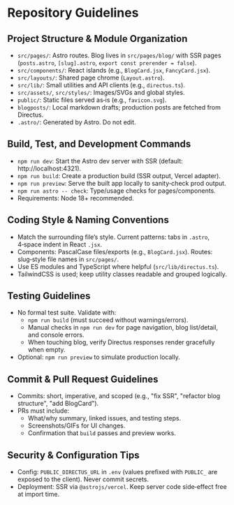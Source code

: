 # Repository Guidelines

## Project Structure & Module Organization
- `src/pages/`: Astro routes. Blog lives in `src/pages/blog/` with SSR pages (`posts.astro`, `[slug].astro`, `export const prerender = false`).
- `src/components/`: React islands (e.g., `BlogCard.jsx`, `FancyCard.jsx`).
- `src/layouts/`: Shared page chrome (`Layout.astro`).
- `src/lib/`: Small utilities and API clients (e.g., `directus.ts`).
- `src/assets/`, `src/styles/`: Images/SVGs and global styles.
- `public/`: Static files served as‑is (e.g., `favicon.svg`).
- `blogposts/`: Local markdown drafts; production posts are fetched from Directus.
- `.astro/`: Generated by Astro. Do not edit.

## Build, Test, and Development Commands
- `npm run dev`: Start the Astro dev server with SSR (default: http://localhost:4321).
- `npm run build`: Create a production build (SSR output, Vercel adapter).
- `npm run preview`: Serve the built app locally to sanity‑check prod output.
- `npm run astro -- check`: Type/usage checks for pages/components.
- Requirements: Node 18+ recommended.

## Coding Style & Naming Conventions
- Match the surrounding file’s style. Current patterns: tabs in `.astro`, 4‑space indent in React `.jsx`.
- Components: PascalCase files/exports (e.g., `BlogCard.jsx`). Routes: slug‑style file names in `src/pages/`.
- Use ES modules and TypeScript where helpful (`src/lib/directus.ts`).
- TailwindCSS is used; keep utility classes readable and grouped logically.

## Testing Guidelines
- No formal test suite. Validate with:
  - `npm run build` (must succeed without warnings/errors).
  - Manual checks in `npm run dev` for page navigation, blog list/detail, and console errors.
  - When touching blog, verify Directus responses render gracefully when empty.
- Optional: `npm run preview` to simulate production locally.

## Commit & Pull Request Guidelines
- Commits: short, imperative, and scoped (e.g., "fix SSR", "refactor blog structure", "add BlogCard").
- PRs must include:
  - What/why summary, linked issues, and testing steps.
  - Screenshots/GIFs for UI changes.
  - Confirmation that `build` passes and preview works.

## Security & Configuration Tips
- Config: `PUBLIC_DIRECTUS_URL` in `.env` (values prefixed with `PUBLIC_` are exposed to the client). Never commit secrets.
- Deployment: SSR via `@astrojs/vercel`. Keep server code side‑effect free at import time.

